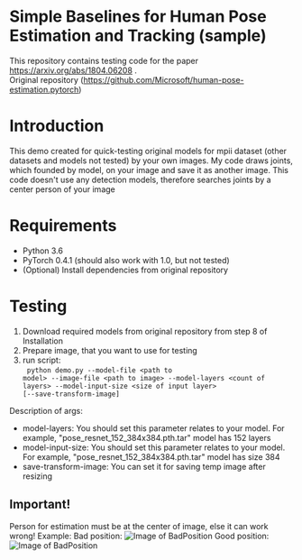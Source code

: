 # Simple Baselines for Human Pose Estimation and Tracking (sample)

This repository contains testing code for the paper https://arxiv.org/abs/1804.06208 .  <br>
Original repository (https://github.com/Microsoft/human-pose-estimation.pytorch)

# Introduction
This demo created for quick-testing original models for mpii dataset (other datasets and models not tested) by your own images. My code draws joints, which founded by model, on your image and save it as another image. This code doesn't use any detection models, therefore searches joints by a center person of your image

# Requirements
* Python 3.6
* PyTorch 0.4.1 (should also work with 1.0, but not tested)
* (Optional) Install dependencies from original repository

# Testing
1. Download required models from original repository from step 8 of Installation
2. Prepare image, that you want to use for testing
3. run script:<br>
<code> python demo.py --model-file \<path to model\> --image-file \<path to image\> --model-layers \<count of layers\> --model-input-size \<size of input layer\> [--save-transform-image]</code>

Description of args:
* model-layers: You should set this parameter relates to your model. For example, "pose_resnet_152_384x384.pth.tar" model has 152 layers 
* model-input-size: You should set this parameter relates to your model. For example, "pose_resnet_152_384x384.pth.tar" model has size 384
* save-transform-image: You can set it for saving temp image after resizing

## Important! ##
Person for estimation must be at the center of image, else it can work wrong!
Example:
Bad position:
![Image of BadPosition](http://immage.biz/image/SP53)
Good position:
![Image of BadPosition](http://immage.biz/image/SP50)
